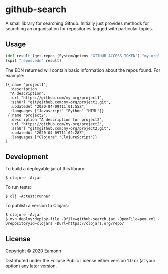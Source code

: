 # github-search

A small library for searching Github. Initially just provides methods for searching an organisation for repositories tagged with particular topics.

## Usage

``` clojure
(def result (get-repos (System/getenv "GITHUB_ACCESS_TOKEN") "my-org" ["topic1" "topic2"]))
(spit "repos.edn" result)
```
The EDN returned will contain basic information about the repos found. For example:

``` edn
[{:name "project1",
  :description
  "A description",
  :url "https://github.com/my-org/project1",
  :sshUrl "git@github.com:my-org/project1.git",
  :updatedAt "2020-04-09T11:01:55Z",
  :languages ["Javascript" "Python" "HTML"]}
 {:name "project2",
  :description "A description for project2",
  :url "https://github.com/my-org/project2",
  :sshUrl "git@github.com:my-org/project2.git",
  :updatedAt "2020-04-09T11:02:28Z",
  :languages ["Clojure" "ClojureScript"]}
]
```

## Development

To build a deployable jar of this library:

    $ clojure -A:jar

To run tests:

    $ clj -A:test:runner

To publish a version to Clojars:

    $ clojure -A:jar
    $ mvn deploy:deploy-file -Dfile=github-search.jar -DpomFile=pom.xml -DrepositoryId=clojars -Durl=https://clojars.org/repo/

## License

Copyright © 2020 Eamonn

Distributed under the Eclipse Public License either version 1.0 or (at
your option) any later version.
